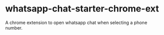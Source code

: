 # whatsapp-chat-starter-chrome-ext
A chrome extension to open whatsapp chat when selecting a phone number.
